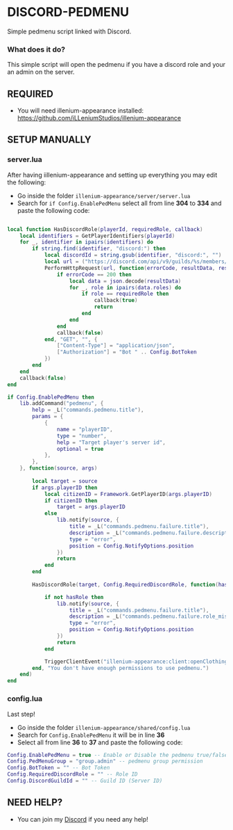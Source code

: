 # DISCORD-PEDMENU
Simple pedmenu script linked with Discord.

### What does it do?

This simple script will open the pedmenu if you have a discord role and your an admin on the server.

## REQUIRED
- You will need illenium-appearance installed: https://github.com/iLLeniumStudios/illenium-appearance

## SETUP MANUALLY
### server.lua
After having iillenium-appearance and setting up everything you may edit the following:
- Go inside the folder `illenium-appearance/server/server.lua`
- Search for `if Config.EnablePedMenu` select all from line **304** to **334** and paste the following code:

```lua

local function HasDiscordRole(playerId, requiredRole, callback)
    local identifiers = GetPlayerIdentifiers(playerId)
    for _, identifier in ipairs(identifiers) do
        if string.find(identifier, "discord:") then
            local discordId = string.gsub(identifier, "discord:", "")
            local url = ("https://discord.com/api/v9/guilds/%s/members/%s"):format(Config.DiscordGuildId, discordId)
            PerformHttpRequest(url, function(errorCode, resultData, resultHeaders)
                if errorCode == 200 then
                    local data = json.decode(resultData)
                    for _, role in ipairs(data.roles) do
                        if role == requiredRole then
                            callback(true)
                            return
                        end
                    end
                end
                callback(false)
            end, "GET", "", {
                ["Content-Type"] = "application/json",
                ["Authorization"] = "Bot " .. Config.BotToken
            })
        end
    end
    callback(false)
end

if Config.EnablePedMenu then
    lib.addCommand("pedmenu", {
        help = _L("commands.pedmenu.title"),
        params = {
            {
                name = "playerID",
                type = "number",
                help = "Target player's server id",
                optional = true
            },
        },
    }, function(source, args)
        
        local target = source
        if args.playerID then
            local citizenID = Framework.GetPlayerID(args.playerID)
            if citizenID then
                target = args.playerID
            else
                lib.notify(source, {
                    title = _L("commands.pedmenu.failure.title"),
                    description = _L("commands.pedmenu.failure.description"),
                    type = "error",
                    position = Config.NotifyOptions.position
                })
                return
            end
        end
        
        HasDiscordRole(target, Config.RequiredDiscordRole, function(hasRole)

            if not hasRole then
                lib.notify(source, {
                    title = _L("commands.pedmenu.failure.title"),
                    description = _L("commands.pedmenu.failure.role_missing"),
                    type = "error",
                    position = Config.NotifyOptions.position
                })
                return
            end

            TriggerClientEvent("illenium-appearance:client:openClothingShopMenu", target, true)
        end, "You don't have enough permissions to use pedmenu.")
    end)
end
```

### config.lua
Last step!
- Go inside the folder `illenium-appearance/shared/config.lua`
- Search for `Config.EnablePedMenu` it will be in line **36**
- Select all from line **36** to **37** and paste the following code:

```lua
Config.EnablePedMenu = true -- Enable or Disable the pedmenu true/false
Config.PedMenuGroup = "group.admin" -- pedmenu group permission
Config.BotToken = "" -- Bot Token
Config.RequiredDiscordRole = "" -- Role ID
Config.DiscordGuildId = "" -- Guild ID (Server ID)
```


## NEED HELP?
- You can join my [Discord](https://discord.gg/3HuUY988hV) if you need any help! 

